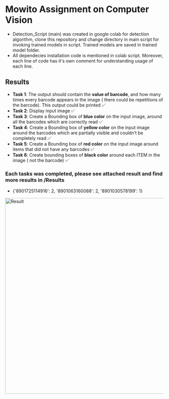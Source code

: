 # Mowito Assignment on Computer Vision    

- Detection_Script (main) was created in google colab for detection algorithm, clone this repository and change directory in main script for invoking trained models in script. Trained models are saved in trained model folder.    
- All dependecies installation code is mentioned in colab script. Moreover, each line of code has it's own comment for understanding usage of each line.    

## Results
- **Task 1**: The output should contain the **value of barcode**, and how many times every barcode appears in the image ( there could be repetitions of the barcode). This output could be printed ✅
- **Task 2**: Display input image ✅
- **Task 3**: Create a Bounding box of **blue color** on the input image, around all the barcodes which are correctly read ✅
- **Task 4**: Create a Bounding box of **yellow color** on the input image  around the barcodes which are partially visible and couldn’t be completely read ✅
- **Task 5**: Create a Bounding box of **red color** on the input image around items that did not have any barcodes ✅
- **Task 6**: Create bounding boxes of **black color** around each ITEM in the image ( not the barcode) ✅

### Each tasks was completed, please see attached result and find more results in /Results         
        
        
- {'8901725114916': 2, '8901063160088': 2, '8901030578199': 1}
<img src="https://github.com/devsonni/Mowito-Assignment/blob/main/Results/2.png" alt="Result" style="height: 620px; width:1080px;"/>
